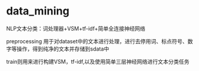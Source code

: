 # data_mining
NLP文本分类：词处理器+VSM+tf-idf+简单全连接神经网络

preprocessing 用于对dataset中的文本进行处理，进行去停用词、标点符号、数字等操作，得到纯净的文本并存储到sdata中

train则用来进行构建VSM，tf-idf,以及使用简单三层神经网络进行文本分类任务
